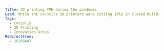 ```yaml
---
Title: 3D printing PPE during the pandemic
Lead: While the councils 3D printers were sititng idle in closed buildings, we wanted to put them to work making PPE.  
Tags: 
  - Covid-19
  - 3D Printing
  - Innovation Group
RedirectFrom:
  - 20200407
---
```


